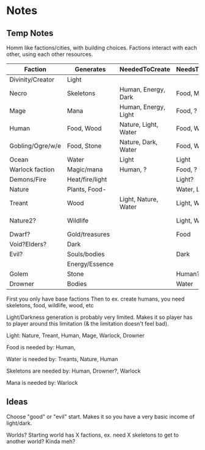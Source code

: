 # Notes

## Temp Notes
Homm like factions/cities, with building choices.
Factions interact with each other, using each other resources.


| Faction          | Generates       | NeededToCreate       | NeedsToLive   | NeedsToGenerate      |
|------------------|-----------------|----------------------|---------------|----------------------|
| Divinity/Creator | Light           |                      |               |                      |
| Necro            | Skeletons       | Human, Energy, Dark  | Food, Mana    | Dark                 |
| Mage             | Mana            | Human, Energy, Light | Food, ?       | Energy               |
| Human            | Food, Wood      | Nature, Light, Water | Food, Water   | Nature               |
| Gobling/Ogre/w/e | Food, Stone     | Nature, Dark, Water  | Food, Water   |                      |
| Ocean            | Water           | Light                | Light         |                      |
| Warlock faction  | Magic/mana      | Human, ?             | Food, ?       |                      |
| Demons/Fire      | Heat/fire/light |                      | Light?        |                      |
| Nature           | Plants, Food-   |                      | Water, Light? | Light, Water         |
| Treant           | Wood            | Light, Nature, Water | Light, Water  | Water, Light         |
| Nature2?         | Wildlife        |                      | Light, Water  | Light, Water, Nature |
| Dwarf?           | Gold/treasures  |                      | Food          |                      |
| Void?Elders?	    | Dark            |                      |               | Light                |
| Evil?            | Souls/bodies    |                      | Dark          | Human                |
|                  | Energy/Essence  |                      |               |                      |
| Golem            | Stone           |                      | Human?,       |                      |
| Drowner          | Bodies          |                      | Water         | Human                |


First you only have base factions
Then to ex. create humans, you need skeletons, food, wildlife, wood, etc

Light/Darkness generation is probably very limited.
Makes it so player has to player around this limitation (& the limitation doesn't feel bad).

Light:
Nature, Treant, Human, Mage, Warlock, Drowner

Food is needed by:
Human,

Water is needed by:
Treants, Nature, Human

Skeletons are needed by:
Human, Drowner?, Warlock

Mana is needed by:
Warlock

## Ideas
Choose "good" or "evil" start.
Makes it so you have a very basic income of light/dark.

Worlds?
Starting world has X factions, ex. need X skeletons to get to another world? Kinda meh?